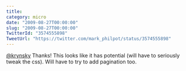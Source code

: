 ```yaml
---
title: 
category: micro
date: "2009-08-27T00:00:00"
slug: "2009-08-27T00:00:00"
TwitterId: "3574555898"
TweetUrl: "https://twitter.com/mark_philpot/status/3574555898"
---
```


[@krynsky](https://twitter.com/krynsky) Thanks! This looks like it has potential
(will have to seriously tweak the css). Will have to try to add pagination too.

